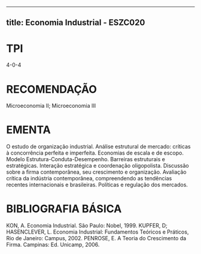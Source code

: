 
---
title: Economia Industrial - ESZC020 
---

# TPI

4-0-4

# RECOMENDAÇÃO

Microeconomia II; Microeconomia III

# EMENTA

O estudo de organização industrial. Análise estrutural de mercado: críticas à concorrência perfeita e imperfeita. Economias de escala e de escopo. Modelo Estrutura-Conduta-Desempenho. Barreiras estruturais e estratégicas. Interação estratégica e coordenação oligopolista. Discussão sobre a firma contemporânea, seu crescimento e organização. Avaliação crítica da indústria contemporânea, compreendendo as tendências recentes internacionais e brasileiras. Políticas e regulação dos mercados.

# BIBLIOGRAFIA BÁSICA

KON, A. Economia Industrial. São Paulo: Nobel, 1999.
KUPFER, D; HASENCLEVER, L. Economia Industrial: Fundamentos Teóricos e Práticos, Rio de Janeiro: Campus, 2002.
PENROSE, E. A Teoria do Crescimento da Firma. Campinas: Ed. Unicamp, 2006.
        